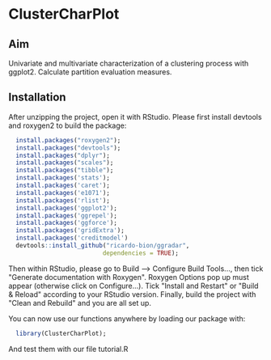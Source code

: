 # ClusterCharPlot

## Aim 
Univariate and multivariate characterization of a clustering process with ggplot2. Calculate partition evaluation measures.

## Installation
After unzipping the project, open it with RStudio.
Please first install devtools and roxygen2 to build the package: 
```R
  install.packages("roxygen2");
  install.packages("devtools");
  install.packages("dplyr");
  install.packages("scales");
  install.packages("tibble"); 
  install.packages('stats');
  install.packages('caret');
  install.packages('e1071');
  install.packages('rlist');
  install.packages('ggplot2');
  install.packages('ggrepel');
  install.packages('ggforce');
  install.packages('gridExtra');
  install.packages('creditmodel')
  devtools::install_github("ricardo-bion/ggradar", 
                          dependencies = TRUE);
```
  
Then within RStudio, please go to Build --> Configure Build Tools..., then tick "Generate documentation with Roxygen". 
Roxygen Options pop up must appear (otherwise click on Configure...). Tick "Install and Restart" or "Build & Reload" according to your RStudio version.
Finally, build the project with "Clean and Rebuild" and you are all set up.

You can now use our functions anywhere by loading our package with:
```R
  library(ClusterCharPlot);
```
And test them with our file tutorial.R 
